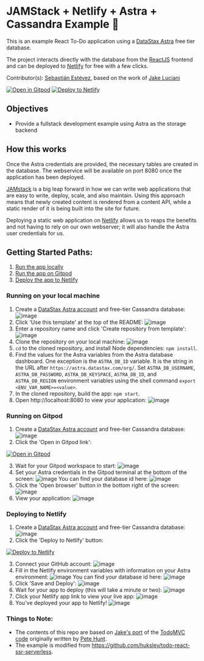 # JAMStack + Netlify + Astra + Cassandra Example 📒
This is an example React To-Do application using a [DataStax Astra](https://astra.datastax.com/register) free tier database.

The project interacts directly with the database from the [ReactJS](https://reactjs.org/) frontend and can be deployed to [Netlify](https://www.netlify.com/) for free with a few clicks.

Contributor(s): [Sebastián Estévez](https://github.com/phact), based on the work of [Jake Luciani](https://github.com/tjake/todo-astra-react-serverless/)

[![Open in Gitpod](https://gitpod.io/button/open-in-gitpod.svg)](https://gitpod.io/#https://github.com/DataStax-Examples/todo-astra-jamstack-netlify) [![Deploy to Netlify](https://www.netlify.com/img/deploy/button.svg)](https://app.netlify.com/start/deploy?repository=https://github.com/DataStax-Examples/todo-astra-jamstack-netlify)

## Objectives
* Provide a fullstack development example using Astra as the storage backend

## How this works
Once the Astra credentials are provided, the necessary tables are created in the database. The webservice will be available on port 8080 once the application has been deployed.

[JAMstack](https://jamstack.org/) is a big leap forward in how we can write web applications that are easy to write, deploy, scale, and also maintain. Using this approach means that newly created content is rendered from a content API, while a static render of it is being built into the site for future.

Deploying a static web application on [Netlify](https://www.netlify.com/) allows us to reaps the benefits and not having to rely on our own webserver; it will also handle the Astra user credentials for us.

## Getting Started Paths:
1. [Run the app locally](#running-on-your-local-machine)
2. [Run the app on Gitpod](#running-on-gitpod)
3. [Deploy the app to Netlify](#deploying-to-netlify)

### Running on your local machine
1. Create a [DataStax Astra account](https://astra.datastax.com/register) and free-tier Cassandra database:
![image](https://user-images.githubusercontent.com/3254549/88737275-c938f080-d0ed-11ea-8273-f547da8ef9e6.png)
2. Click 'Use this template' at the top of the README:
![image](https://user-images.githubusercontent.com/3254549/88738196-161cc700-d0ee-11ea-9bd4-b5389b19f4bb.png)
3. Enter a repository name and click 'Create repository from template':
![image](https://user-images.githubusercontent.com/3254549/88738761-42384800-d0ee-11ea-82e8-a2cd085b6f83.png)
4. Clone the repository on your local machine:
![image](https://user-images.githubusercontent.com/3254549/88739059-6e53c900-d0ee-11ea-9b25-56b2436a9817.png)
5. `cd` to the cloned repository, and install Node dependencies: `npm install`.
6. Find the values for the Astra variables from the Astra database dashboard. One exception is the `ASTRA_DB_ID` variable. It is the string in the URL after `https://astra.datastax.com/org/`. Set `ASTRA_DB_USERNAME`, `ASTRA_DB_PASSWORD`, `ASTRA_DB_KEYSPACE`, `ASTRA_DB_ID`, and `ASTRA_DB_REGION` environment variables using the shell command `export <ENV_VAR_NAME>=<value>`.
7. In the cloned repository, build the app: `npm start`.
8. Open http://localhost:8080 to view your application:
![image](https://user-images.githubusercontent.com/3254549/88739693-fdadac00-d0ef-11ea-9f95-d2ee643b5431.png)

### Running on Gitpod
1. Create a [DataStax Astra account](https://astra.datastax.com/register) and free-tier Cassandra database:
![image](https://user-images.githubusercontent.com/3254549/88737275-c938f080-d0ed-11ea-8273-f547da8ef9e6.png)
2. Click the 'Open in Gitpod link':

[![Open in Gitpod](https://gitpod.io/button/open-in-gitpod.svg)](https://gitpod.io/#https://github.com/DataStax-Examples/todo-astra-jamstack-netlify)

3. Wait for your Gitpod workspace to start:
![image](https://user-images.githubusercontent.com/3254549/88744125-5171c280-d0fb-11ea-9676-de4589e42589.png)
4. Set your Astra credentials in the Gitpod terminal at the bottom of the screen:
![image](https://user-images.githubusercontent.com/3254549/88744148-64849280-d0fb-11ea-9b20-52d5226a14c6.png)
You can find your database id here:
![image](https://user-images.githubusercontent.com/3254549/88744238-a1508980-d0fb-11ea-83fc-6efc6b370780.png)
5. Click the 'Open browser' button in the bottom right of the screen:
![image](https://user-images.githubusercontent.com/3254549/88744346-ebd20600-d0fb-11ea-9853-cf370dfcf143.png)
6. View your application:
![image](https://user-images.githubusercontent.com/3254549/88744380-04422080-d0fc-11ea-93a1-fe40854f428c.png)

### Deploying to Netlify
1. Create a [DataStax Astra account](https://astra.datastax.com/register) and free-tier Cassandra database:
![image](https://user-images.githubusercontent.com/3254549/88737275-c938f080-d0ed-11ea-8273-f547da8ef9e6.png)
2. Click the 'Deploy to Netlify' button:

[![Deploy to Netlify](https://www.netlify.com/img/deploy/button.svg)](https://app.netlify.com/start/deploy?repository=https://github.com/DataStax-Examples/todo-astra-jamstack-netlify)

3. Connect your GitHub account:
![image](https://user-images.githubusercontent.com/3254549/88744656-d9a49780-d0fc-11ea-97ad-f05aa0ace11e.png)
4. Fill in the Netlify environment variables with information on your Astra environment:
![image](https://user-images.githubusercontent.com/3254549/88744704-fb9e1a00-d0fc-11ea-8d92-4182aed4499d.png)
You can find your database id here:
![image](https://user-images.githubusercontent.com/3254549/88744238-a1508980-d0fb-11ea-83fc-6efc6b370780.png)
5. Click 'Save and Deploy':
![image](https://user-images.githubusercontent.com/3254549/88744776-2c7e4f00-d0fd-11ea-8530-71e2a85e34a2.png)
6. Wait for your app to deploy (this will take a minute or two):
![image](https://user-images.githubusercontent.com/3254549/88744798-3bfd9800-d0fd-11ea-8858-281bd0d4ff70.png)
7. Click your Netlify app link to view your live app:
![image](https://user-images.githubusercontent.com/3254549/88744822-4fa8fe80-d0fd-11ea-97dd-9f9611b332dc.png)
8. You've deployed your app to Netlify!
![image](https://user-images.githubusercontent.com/3254549/88744842-62233800-d0fd-11ea-8e20-29aa71027885.png)

### Things to Note:
 - The contents of this repo are based on [Jake's port](https://github.com/tjake/todo-astra-react-serverless/) of the [TodoMVC code](https://github.com/tastejs/todomvc/tree/master/examples/react) originally written by [Pete Hunt](https://github.com/petehunt).
 - The example is modified from https://github.com/huksley/todo-react-ssr-serverless.
